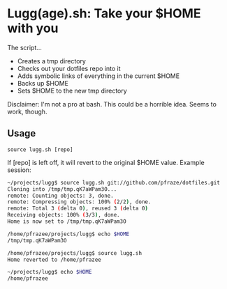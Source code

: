 Lugg(age).sh: Take your $HOME with you
======================================

The script...

 - Creates a tmp directory
 - Checks out your dotfiles repo into it
 - Adds symbolic links of everything in the current $HOME
 - Backs up $HOME
 - Sets $HOME to the new tmp directory

Disclaimer: I'm not a pro at bash. This could be a horrible idea. Seems to work, though.

## Usage

`source lugg.sh [repo]`

If [repo] is left off, it will revert to the original $HOME value. Example session:

```bash
~/projects/lugg$ source lugg.sh git://github.com/pfraze/dotfiles.git
Cloning into /tmp/tmp.qK7aWPam3O...
remote: Counting objects: 3, done.
remote: Compressing objects: 100% (2/2), done.
remote: Total 3 (delta 0), reused 3 (delta 0)
Receiving objects: 100% (3/3), done.
Home is now set to /tmp/tmp.qK7aWPam3O

/home/pfrazee/projects/lugg$ echo $HOME
/tmp/tmp.qK7aWPam3O

/home/pfrazee/projects/lugg$ source lugg.sh
Home reverted to /home/pfrazee

~/projects/lugg$ echo $HOME
/home/pfrazee
```
